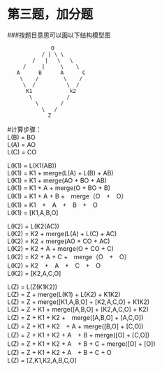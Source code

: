 第三题，加分题
================
###按题目意思可以画以下结构模型图

                  O
               / | \ \   
            /   |   \   \
         /     |     \    \
       A      B      A      C
        \    /        \    /   
         \  /          \  /
          K1            k2
           \           /
             \       /
               \   /
                 Z
              
#计算步骤：<br>
L(B) = BO<br>
L(A) = AO<br>
L(C) = CO<br>

L(K1) = L(K1(AB))<br>
L(K1) = K1 + merge(L(A) + L(B) + AB)<br>
L(K1) = K1 + merge(AO + BO + AB)<br>
L(K1) = K1 + A + merge(O + BO + B)<br>
L(K1) = K1 + A + B +　merge（O　+　O）<br>
L(K1) = K1　+　A　+　B　+　O<br>
L(K1) = [K1,A,B,O]<br>
      
L(K2) = L(K2(AC))<br>
L(K2) = K2 + merge(L(A) + L(C) + AC)<br>
L(K2) = K2 + merge(AO + CO + AC)<br>
L(K2) = K2 + A + merge(O + CO + C)<br>
L(K2) = K2 + A + C +　merge（O　+　O）<br>
L(K2) = K2　+　A　+　C　+　O<br>
L(K2) = [K2,A,C,O]<br>

L(Z) = L(Z(K1K2))<br>
L(Z) = Z + merge(L(K1) + L(K2) + K1K2)<br>
L(Z) = Z + merge([K1,A,B,O] + [K2,A,C,O] + K1K2)<br>
L(Z) = Z + K1 + merge([A,B,O] + [K2,A,C,O] + K2)<br>
L(Z) = Z + K1 + K2 +　merge([A,B,O] + [A,C,O])<br>
L(Z) = Z + K1 + K2　+ A + merge([B,O] + [C,O])<br>
L(Z) = Z + K1 + K2 + A　+ B + merge([O] + [C,O])<br>
L(Z) = Z + K1 + K2 + A　+ B + C + merge([O] + [O])<br>
L(Z) = Z + K1 + K2 + A　+ B + C + O<br>
L(Z) = [Z,K1,K2,A,B,C,O]<br>

